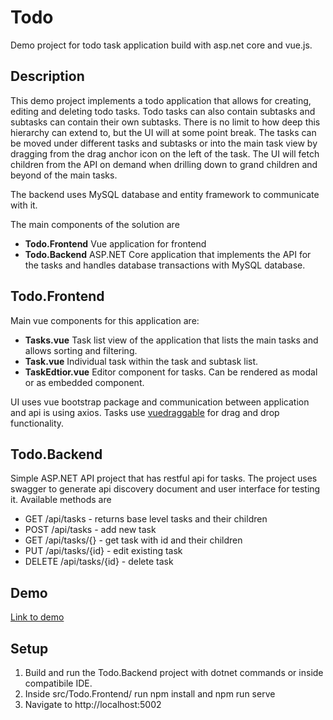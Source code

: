 # Todo
Demo project for todo task application build with asp.net core and vue.js.

## Description

This demo project implements a todo application that allows for creating, editing and deleting todo tasks. Todo tasks can also contain subtasks and subtasks can contain their own subtasks. There is no limit to how deep this hierarchy can extend to, but the UI will at some point break. The tasks can be moved under different tasks and subtasks or into the main task view by dragging from the drag anchor icon on the left of the task. The UI will fetch children from the API on demand when drilling down to grand children and beyond of the main tasks. 

The backend uses MySQL database and entity framework to communicate with it.

The main components of the solution are
- **Todo.Frontend** Vue application for frontend
- **Todo.Backend** ASP.NET Core application that implements the API for the tasks and handles database transactions with MySQL database.

## Todo.Frontend

Main vue components for this application are:

- **Tasks.vue** Task list view of the application that lists the main tasks and allows sorting and filtering.
- **Task.vue** Individual task within the task and subtask list.
- **TaskEdtior.vue** Editor component for tasks. Can be rendered as modal or as embedded component.

UI uses vue bootstrap package and communication between application and api is using axios. Tasks use [vuedraggable](https://github.com/SortableJS/Vue.Draggable) for drag and drop functionality.

## Todo.Backend

Simple ASP.NET API project that has restful api for tasks. The project uses swagger to generate api discovery document and user interface for testing it. Available methods are
- GET /api/tasks - returns base level tasks and their children
- POST /api/tasks - add new task
- GET /api/tasks/{} - get task with id and their children
- PUT /api/tasks/{id} - edit existing task 
- DELETE /api/tasks/{id} - delete task

## Demo ##

[Link to demo](http://todovue.s3-website.eu-central-1.amazonaws.com/)

## Setup

1. Build and run the Todo.Backend project with dotnet commands or inside compatibile IDE. 
2. Inside src/Todo.Frontend/ run npm install and npm run serve
3. Navigate to http://localhost:5002


